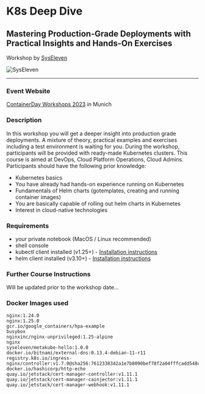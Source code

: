 # K8s Deep Dive 

## Mastering Production-Grade Deployments with Practical Insights and Hands-On Exercises

Workshop by [SysEleven](https://syseleven.de)

![SysEleven](https://www.syseleven.de/wp-content/uploads/2020/10/SysEleven_XL_Logo_quer_RGB.png)

---

### Event Website

[ContainerDay Workshops 2023](https://www.containerdays.io/containerday-workshops-2023/#k8s-deep-dive-mastering-production-grade-deployments-with-practical-insights-and-hands-on-exercises) in Munich

### Description

In this workshop you will get a deeper insight into production grade deployments. A mixture of theory, practical examples and exercises including a test environment is waiting for you. During the workshop, participants will be provided with ready-made Kubernetes clusters. This course is aimed at DevOps, Cloud Platform Operations, Cloud Admins. Participants should have the following prior knowledge:
- Kubernetes basics
- You have already had hands-on experience running on Kubernetes
- Fundamentals of Helm charts (gotemplates, creating and running container images)
- You are basically capable of rolling out helm charts in Kubernetes
- Interest in cloud-native technologies

### Requirements

- your private notebook (MacOS / Linux recommended)
- shell console
- kubectl client installed (v1.25+) - [Installation instructions](https://kubernetes.io/docs/tasks/tools/#kubectl)
- helm client installed (v3.10+) - [Installation instructions](https://helm.sh/docs/intro/install/)

### Further Course Instructions

Will be updated prior to the workshop date...

### Docker Images used

```text
nginx:1.24.0
nginx:1.25.0
gcr.io/google_containers/hpa-example
busybox
nginxinc/nginx-unprivileged:1.25-alpine
nginx
syseleven/metakube-hello:1.0.0
docker.io/bitnami/external-dns:0.13.4-debian-11-r11
registry.k8s.io/ingress-nginx/controller:v1.7.0@sha256:7612338342a1e7b8090bef78f2a04fffcadd548ccaabe8a47bf7758ff549a5f7
docker.io/hashicorp/http-echo
quay.io/jetstack/cert-manager-controller:v1.11.1
quay.io/jetstack/cert-manager-cainjector:v1.11.1
quay.io/jetstack/cert-manager-webhook:v1.11.1
```
